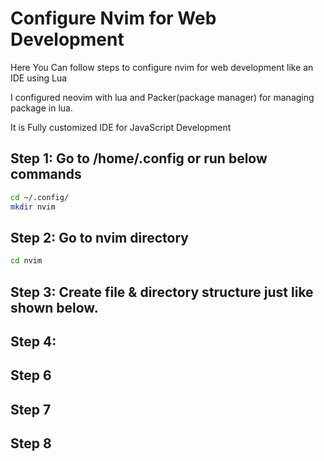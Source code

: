 # Configure Nvim for Web Development
Here You Can follow steps to configure nvim for web development like an IDE using Lua

I configured neovim with lua and Packer(package manager) for managing package in lua.

It is Fully customized IDE for JavaScript Development

## Step 1: Go to /home/.config or run below commands
``` bash
cd ~/.config/
mkdir nvim
```

## Step 2: Go to nvim directory
``` bash
cd nvim
```
## Step 3: Create file & directory structure just like shown below.

## Step 4:
## Step 6
## Step 7
## Step 8
